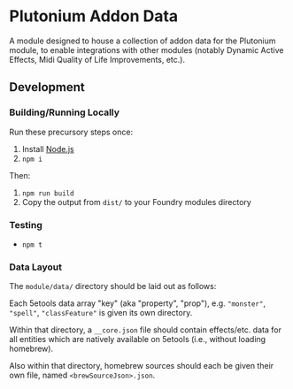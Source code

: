 # Plutonium Addon Data

A module designed to house a collection of addon data for the Plutonium module, to enable integrations with other modules (notably Dynamic Active Effects, Midi Quality of Life Improvements, etc.).

## Development

### Building/Running Locally

Run these precursory steps once:

1) Install [Node.js](https://nodejs.org/en/)
2) `npm i`

Then:

1) `npm run build`
2) Copy the output from `dist/` to your Foundry modules directory

### Testing

- `npm t`

### Data Layout

The `module/data/` directory should be laid out as follows:

Each 5etools data array "key" (aka "property", "prop"), e.g. `"monster"`, `"spell"`, `"classFeature"` is given its own directory.

Within that directory, a `__core.json` file should contain effects/etc. data for all entities which are natively available on 5etools (i.e., without loading homebrew).

Also within that directory, homebrew sources should each be given their own file, named `<brewSourceJson>.json`.
